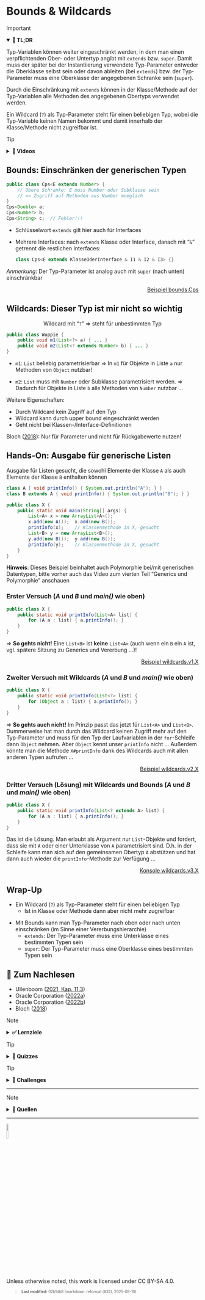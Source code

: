 # Bounds & Wildcards

> [!IMPORTANT]
>
> <details open>
>
> <summary><strong>🎯 TL;DR</strong></summary>
>
> Typ-Variablen können weiter eingeschränkt werden, in dem man einen
> verpflichtenden Ober- oder Untertyp angibt mit `extends` bzw. `super`.
> Damit muss der später bei der Instantiierung verwendete Typ-Parameter
> entweder die Oberklasse selbst sein oder davon ableiten (bei
> `extends`) bzw. der Typ-Parameter muss eine Oberklasse der angegebenen
> Schranke sein (`super`).
>
> Durch die Einschränkung mit `extends` können in der Klasse/Methode auf
> der Typ-Variablen alle Methoden des angegebenen Obertyps verwendet
> werden.
>
> Ein Wildcard (`?`) als Typ-Parameter steht für einen beliebigen Typ,
> wobei die Typ-Variable keinen Namen bekommt und damit innerhalb der
> Klasse/Methode nicht zugreifbar ist.
>
> </details>

> [!TIP]
>
> <details>
>
> <summary><strong>🎦 Videos</strong></summary>
>
> - [VL Generics: Bounds & Wildcards](https://youtu.be/OV2vEn2EkWo)
> - [Demo Wildcards](https://youtu.be/D2hIicsho7I)
>
> </details>

## Bounds: Einschränken der generischen Typen

``` java
public class Cps<E extends Number> {
    // Obere Schranke: E muss Number oder Subklasse sein
    // => Zugriff auf Methoden aus Number moeglich
}
Cps<Double> a;
Cps<Number> b;
Cps<String> c;  // Fehler!!!
```

- Schlüsselwort `extends` gilt hier auch für Interfaces

- Mehrere Interfaces: nach `extends` Klasse oder Interface, danach mit
  “`&`” getrennt die restlichen Interfaces:

  ``` java
  class Cps<E extends KlasseOderInterface & I1 & I2 & I3> {}
  ```

*Anmerkung*: Der Typ-Parameter ist analog auch mit `super` (nach unten)
einschränkbar

<p align="right"><a href="https://github.com/Programmiermethoden-CampusMinden/PM-Lecture/blob/master/markdown/generics/src/bounds/Cps.java">Beispiel bounds.Cps</a></p>

## Wildcards: Dieser Typ ist mir nicht so wichtig

<div align="center">

Wildcard mit “`?`” =\> steht für unbestimmten Typ

</div>

``` java
public class Wuppie {
    public void m1(List<?> a) { ... }
    public void m2(List<? extends Number> b) { ... }
}
```

- `m1`: `List` beliebig parametrisierbar =\> In `m1` für Objekte in
  Liste `a` nur Methoden von `Object` nutzbar!

- `m2`: `List` muss mit `Number` oder Subklasse parametrisiert werden.
  =\> Dadurch für Objekte in Liste `b` alle Methoden von `Number`
  nutzbar …

Weitere Eigenschaften:

- Durch Wildcard kein Zugriff auf den Typ
- Wildcard kann durch upper bound eingeschränkt werden
- Geht nicht bei Klassen-/Interface-Definitionen

Bloch ([2018](#ref-Bloch2018)): Nur für Parameter und nicht für
Rückgabewerte nutzen!

## Hands-On: Ausgabe für generische Listen

Ausgabe für Listen gesucht, die sowohl Elemente der Klasse `A` als auch
Elemente der Klasse `B` enthalten können

``` java
class A { void printInfo() { System.out.println("A"); } }
class B extends A { void printInfo() { System.out.println("B"); } }

public class X {
    public static void main(String[] args) {
        List<A> x = new ArrayList<A>();
        x.add(new A());  x.add(new B());
        printInfo(x);    // Klassenmethode in X, gesucht
        List<B> y = new ArrayList<B>();
        y.add(new B());  y.add(new B());
        printInfo(y);    // Klassenmethode in X, gesucht
    }
}
```

**Hinweis**: Dieses Beispiel beinhaltet auch Polymorphie bei/mit
generischen Datentypen, bitte vorher auch das Video zum vierten Teil
“Generics und Polymorphie” anschauen

### Erster Versuch (*A* und *B* und *main()* wie oben)

``` java
public class X {
    public static void printInfo(List<A> list) {
        for (A a : list) { a.printInfo(); }
    }
}
```

=\> **So gehts nicht!** Eine `List<B>` ist **keine** `List<A>` (auch
wenn ein `B` ein `A` ist, vgl. spätere Sitzung zu Generics und Vererbung
…)!

<p align="right"><a href="https://github.com/Programmiermethoden-CampusMinden/PM-Lecture/blob/master/markdown/generics/src/wildcards/v1/X.java">Beispiel wildcards.v1.X</a></p>

### Zweiter Versuch mit Wildcards (*A* und *B* und *main()* wie oben)

``` java
public class X {
    public static void printInfo(List<?> list) {
        for (Object a : list) { a.printInfo(); }
    }
}
```

=\> **So gehts auch nicht!** Im Prinzip passt das jetzt für `List<A>`
und `List<B>`. Dummerweise hat man durch das Wildcard keinen Zugriff
mehr auf den Typ-Parameter und muss für den Typ der Laufvariablen in der
`for`-Schleife dann `Object` nehmen. Aber `Object` kennt unser
`printInfo` nicht … Außerdem könnte man die Methode `X#printInfo` dank
des Wildcards auch mit allen anderen Typen aufrufen …

<p align="right"><a href="https://github.com/Programmiermethoden-CampusMinden/PM-Lecture/blob/master/markdown/generics/src/wildcards/v2/X.java">Beispiel wildcards.v2.X</a></p>

### Dritter Versuch (Lösung) mit Wildcards und Bounds (*A* und *B* und *main()* wie oben)

``` java
public class X {
    public static void printInfo(List<? extends A> list) {
        for (A a : list) { a.printInfo(); }
    }
}
```

Das ist die Lösung. Man erlaubt als Argument nur `List`-Objekte und
fordert, dass sie mit `A` oder einer Unterklasse von `A` parametrisiert
sind. D.h. in der Schleife kann man sich auf den gemeinsamen Obertyp `A`
abstützen und hat dann auch wieder die `printInfo`-Methode zur Verfügung
…

<p align="right"><a href="https://github.com/Programmiermethoden-CampusMinden/PM-Lecture/tree/master/markdown/generics/src/wildcards/v3">Konsole wildcards.v3.X</a></p>

## Wrap-Up

- Ein Wildcard (`?`) als Typ-Parameter steht für einen beliebigen Typ
  - Ist in Klasse oder Methode dann aber nicht mehr zugreifbar

<!-- -->

- Mit Bounds kann man Typ-Parameter nach oben oder nach unten
  einschränken (im Sinne einer Vererbungshierarchie)
  - `extends`: Der Typ-Parameter muss eine Unterklasse eines bestimmten
    Typen sein
  - `super`: Der Typ-Parameter muss eine Oberklasse eines bestimmten
    Typen sein

## 📖 Zum Nachlesen

- Ullenboom ([2021, Kap. 11.3](#ref-Ullenboom2021))
- Oracle Corporation ([2022a](#ref-LernJava))
- Oracle Corporation ([2022b](#ref-Java-SE-Tutorial))
- Bloch ([2018](#ref-Bloch2018))

> [!NOTE]
>
> <details>
>
> <summary><strong>✅ Lernziele</strong></summary>
>
> - k3: Umgang mit Wildcards und Bounds bei generischen Klassen/Methoden
>
> </details>

> [!TIP]
>
> <details>
>
> <summary><strong>🧩 Quizzes</strong></summary>
>
> - [Quiz Generics: Bounds & Wildcards
>   (ILIAS)](https://www.hsbi.de/elearning/goto.php?target=tst_1106236&client_id=FH-Bielefeld)
>
> </details>

> [!TIP]
>
> <details>
>
> <summary><strong>🏅 Challenges</strong></summary>
>
> **Spieler, Mannschaften und Ligen** Modellieren Sie in Java
> verschiedene Spielertypen sowie generische Mannschaften und Ligen, die
> jeweils bestimmte Spieler (-typen) bzw. Mannschaften aufnehmen können.
>
> 1.  Implementieren Sie die Klasse `Spieler`, die das Interface
>     `ISpieler` erfüllt.
>
>     ``` java
>     public interface ISpieler {
>         String getName();
>     }
>     ```
>
> 2.  Implementieren Sie die beiden Klassen `FussballSpieler` und
>     `BasketballSpieler` und sorgen Sie dafür, dass beide Klassen vom
>     Compiler als Spieler betrachtet werden (geeignete
>     Vererbungshierarchie).
>
> 3.  Betrachten Sie das nicht-generische Interface `IMannschaft`.
>     Erstellen Sie daraus ein generisches Interface `IMannschaft` mit
>     einer Typ-Variablen. Stellen Sie durch geeignete Beschränkung der
>     Typ-Variablen sicher, dass nur Mannschaften mit von `ISpieler`
>     abgeleiteten Spielern gebildet werden können.
>
>     ``` java
>     public interface IMannschaft {
>         boolean aufnehmen(ISpieler spieler);
>         boolean rauswerfen(ISpieler spieler);
>     }
>     ```
>
> 4.  Betrachten Sie das nicht-generische Interface `ILiga`. Erstellen
>     Sie daraus ein generisches Interface `ILiga` mit einer
>     Typvariablen. Stellen Sie durch geeignete Beschränkung der
>     Typvariablen sicher, dass nur Ligen mit von `IMannschaft`
>     abgeleiteten Mannschaften angelegt werden können.
>
>     ``` java
>     public interface ILiga {
>         boolean aufnehmen(IMannschaft mannschaft);
>         boolean rauswerfen(IMannschaft mannschaft);
>     }
>     ```
>
> 5.  Leiten Sie von `ILiga` das **generische** Interface `IBundesLiga`
>     ab. Stellen Sie durch geeignete Formulierung der Typvariablen
>     sicher, dass nur Ligen mit Mannschaften angelegt werden können,
>     deren Spieler vom Typ `FussballSpieler` (oder abgeleitet) sind.
>
>     Realisieren Sie nun noch die Funktionalität von `IBundesLiga` als
>     **nicht-generisches** Interface `IBundesLiga2`.
>
> </details>

------------------------------------------------------------------------

> [!NOTE]
>
> <details>
>
> <summary><strong>👀 Quellen</strong></summary>
>
> <div id="refs" class="references csl-bib-body hanging-indent"
> entry-spacing="0">
>
> <div id="ref-Bloch2018" class="csl-entry">
>
> Bloch, J. 2018. *Effective Java*. 3. Aufl. Addison-Wesley.
>
> </div>
>
> <div id="ref-LernJava" class="csl-entry">
>
> Oracle Corporation. 2022a. „Learn Java“. 2022.
> <https://dev.java/learn/>.
>
> </div>
>
> <div id="ref-Java-SE-Tutorial" class="csl-entry">
>
> ———. 2022b. „The Java Tutorials“. 2022.
> <https://docs.oracle.com/javase/tutorial/>.
>
> </div>
>
> <div id="ref-Ullenboom2021" class="csl-entry">
>
> Ullenboom, C. 2021. *Java ist auch eine Insel*. 16. Aufl.
> Rheinwerk-Verlag.
> <https://openbook.rheinwerk-verlag.de/javainsel/index.html>.
>
> </div>
>
> </div>
>
> </details>

------------------------------------------------------------------------

<img src="https://licensebuttons.net/l/by-sa/4.0/88x31.png" width="10%">

Unless otherwise noted, this work is licensed under CC BY-SA 4.0.

<blockquote><p><sup><sub><strong>Last modified:</strong> 02b1db8 (markdown: reformat (#32), 2025-08-10)<br></sub></sup></p></blockquote>
